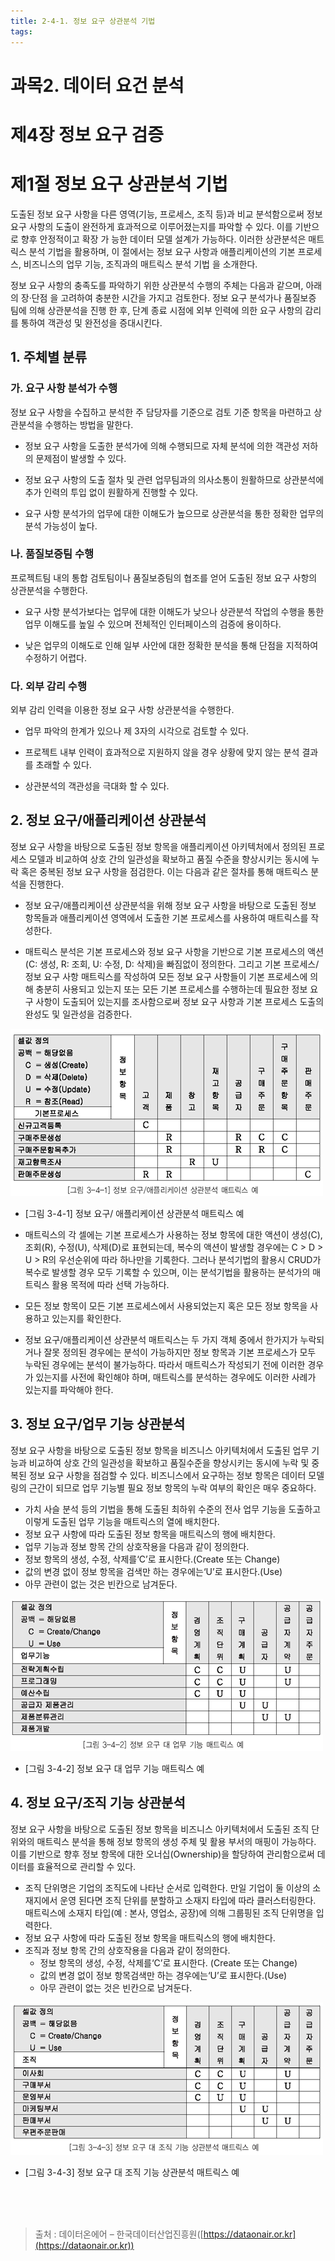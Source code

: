 ```yaml
---
title: 2-4-1. 정보 요구 상관분석 기법
tags: 
---
```


# 과목2. 데이터 요건 분석
# 제4장 정보 요구 검증
# 제1절 정보 요구 상관분석 기법


도출된 정보 요구 사항을 다른 영역(기능, 프로세스, 조직 등)과 비교 분석함으로써 정보 요구 사항의 도출이 완전하게 효과적으로 이루어졌는지를 파악할 수 있다. 이를 기반으로 향후 안정적이고 확장 가 능한 데이터 모델 설계가 가능하다. 이러한 상관분석은 매트릭스 분석 기법을 활용하며, 이 절에서는 정보 요구 사항과 애플리케이션의 기본 프로세스, 비즈니스의 업무 기능, 조직과의 매트릭스 분석 기법 을 소개한다.

정보 요구 사항의 충족도를 파악하기 위한 상관분석 수행의 주체는 다음과 같으며, 아래의 장·단점 을 고려하여 충분한 시간을 가지고 검토한다. 정보 요구 분석가나 품질보증 팀에 의해 상관분석을 진행 한 후, 단계 종료 시점에 외부 인력에 의한 요구 사항의 감리를 통하여 객관성 및 완전성을 증대시킨다.

## 1. 주체별 분류

### 가. 요구 사항 분석가 수행

정보 요구 사항을 수집하고 분석한 주 담당자를 기준으로 검토 기준 항목을 마련하고 상관분석을 수행하는 방법을 말한다.

* 정보 요구 사항을 도출한 분석가에 의해 수행되므로 자체 분석에 의한 객관성 저하의 문제점이 발생할 수 있다.

* 정보 요구 사항의 도출 절차 및 관련 업무팀과의 의사소통이 원활하므로 상관분석에 추가 인력의 투입 없이 원활하게 진행할 수 있다.

* 요구 사항 분석가의 업무에 대한 이해도가 높으므로 상관분석을 통한 정확한 업무의 분석 가능성이 높다.

### 나. 품질보증팀 수행

프로젝트팀 내의 통합 검토팀이나 품질보증팀의 협조를 얻어 도출된 정보 요구 사항의 상관분석을 수행한다.

* 요구 사항 분석가보다는 업무에 대한 이해도가 낮으나 상관분석 작업의 수행을 통한 업무 이해도를 높일 수 있으며 전체적인 인터페이스의 검증에 용이하다.

* 낮은 업무의 이해도로 인해 일부 사안에 대한 정확한 분석을 통해 단점을 지적하여 수정하기 어렵다.

### 다. 외부 감리 수행

외부 감리 인력을 이용한 정보 요구 사항 상관분석을 수행한다.

* 업무 파악의 한계가 있으나 제 3자의 시각으로 검토할 수 있다.

* 프로젝트 내부 인력이 효과적으로 지원하지 않을 경우 상황에 맞지 않는 분석 결과를 초래할 수 있다.

* 상관분석의 객관성을 극대화 할 수 있다.

## 2. 정보 요구/애플리케이션 상관분석

정보 요구 사항을 바탕으로 도출된 정보 항목을 애플리케이션 아키텍처에서 정의된 프로세스 모델과 비교하여 상호 간의 일관성을 확보하고 품질 수준을 향상시키는 동시에 누락 혹은 중복된 정보 요구 사항을 점검한다. 이는 다음과 같은 절차를 통해 매트릭스 분석을 진행한다.

* 정보 요구/애플리케이션 상관분석을 위해 정보 요구 사항을 바탕으로 도출된 정보 항목들과 애플리케이션 영역에서 도출한 기본 프로세스를 사용하여 매트릭스를 작성한다.

* 매트릭스 분석은 기본 프로세스와 정보 요구 사항을 기반으로 기본 프로세스의 액션 (C: 생성, R: 조회, U: 수정, D: 삭제)을 빠짐없이 정의한다. 그리고 기본 프로세스/정보 요구 사항 매트릭스를 작성하여 모든 정보 요구 사항들이 기본 프로세스에 의해 충분히 사용되고 있는지 또는 모든 기본 프로세스를 수행하는데 필요한 정보 요구 사항이 도출되어 있는지를 조사함으로써 정보 요구 사항과 기본 프로세스 도출의 완성도 및 일관성을 검증한다.

![](../images_files/061129_edu_01.gif)

  * [그림 3-4-1] 정보 요구/ 애플리케이션 상관분석 매트릭스 예

* 매트릭스의 각 셀에는 기본 프로세스가 사용하는 정보 항목에 대한 액션이 생성(C), 조회(R), 수정(U), 삭제(D)로 표현되는데, 복수의 액션이 발생할 경우에는 C &gt; D &gt; U &gt; R의 우선순위에 따라 하나만을 기록한다. 그러나 분석기법의 활용시 CRUD가 복수로 발생할 경우 모두 기록할 수 있으며, 이는 분석기법을 활용하는 분석가의 매트릭스 활용 목적에 따라 선택 가능하다.

* 모든 정보 항목이 모든 기본 프로세스에서 사용되었는지 혹은 모든 정보 항목을 사용하고 있는지를 확인한다.

* 정보 요구/애플리케이션 상관분석 매트릭스는 두 가지 객체 중에서 한가지가 누락되거나 잘못 정의된 경우에는 분석이 가능하지만 정보 항목과 기본 프로세스가 모두 누락된 경우에는 분석이 불가능하다. 따라서 매트릭스가 작성되기 전에 이러한 경우가 있는지를 사전에 확인해야 하며, 매트릭스를 분석하는 경우에도 이러한 사례가 있는지를 파악해야 한다.

## 3. 정보 요구/업무 기능 상관분석

정보 요구 사항을 바탕으로 도출된 정보 항목을 비즈니스 아키텍처에서 도출된 업무 기능과 비교하여 상호 간의 일관성을 확보하고 품질수준을 향상시키는 동시에 누락 및 중복된 정보 요구 사항을 점검할 수 있다. 비즈니스에서 요구하는 정보 항목은 데이터 모델링의 근간이 되므로 업무 기능별 필요 정보 항목의 누락 여부의 확인은 매우 중요하다.

* 가치 사슬 분석 등의 기법을 통해 도출된 최하위 수준의 전사 업무 기능을 도출하고 이렇게 도출된 업무 기능을 매트릭스의 열에 배치한다.
* 정보 요구 사항에 따라 도출된 정보 항목을 매트릭스의 행에 배치한다.
* 업무 기능과 정보 항목 간의 상호작용을 다음과 같이 정의한다.
* 정보 항목의 생성, 수정, 삭제를‘C’로 표시한다.(Create 또는 Change)
* 값의 변경 없이 정보 항목을 검색만 하는 경우에는‘U’로 표시한다.(Use)
* 아무 관련이 없는 것은 빈칸으로 남겨둔다.

![](../images_files/061129_edu_02.gif)

  * [그림 3-4-2] 정보 요구 대 업무 기능 매트릭스 예

## 4. 정보 요구/조직 기능 상관분석

정보 요구 사항을 바탕으로 도출된 정보 항목을 비즈니스 아키텍처에서 도출된 조직 단위와의 매트릭스 분석을 통해 정보 항목의 생성 주체 및 활용 부서의 매핑이 가능하다. 이를 기반으로 향후 정보 항목에 대한 오너십(Ownership)을 할당하여 관리함으로써 데이터를 효율적으로 관리할 수 있다.

* 조직 단위명은 기업의 조직도에 나타난 순서로 입력한다. 만일 기업이 둘 이상의 소재지에서 운영 된다면 조직 단위를 분할하고 소재지 타입에 따라 클러스터링한다. 매트릭스에 소재지 타입(예 : 본사, 영업소, 공장)에 의해 그룹핑된 조직 단위명을 입력한다.
* 정보 요구 사항에 따라 도출된 정보 항목을 매트릭스의 행에 배치한다.
* 조직과 정보 항목 간의 상호작용을 다음과 같이 정의한다.
  *  정보 항목의 생성, 수정, 삭제를‘C’로 표시한다. (Create 또는 Change)
  *  값의 변경 없이 정보 항목검색만 하는 경우에는‘U’로 표시한다.(Use)
  *  아무 관련이 없는 것은 빈칸으로 남겨둔다.

![](../images_files/061129_edu_03.gif)

  * [그림 3-4-3] 정보 요구 대 조직 기능 상관분석 매트릭스 예

<br><br><br>
> 출처 : 데이터온에어 – 한국데이터산업진흥원([https://dataonair.or.kr](https://dataonair.or.kr))